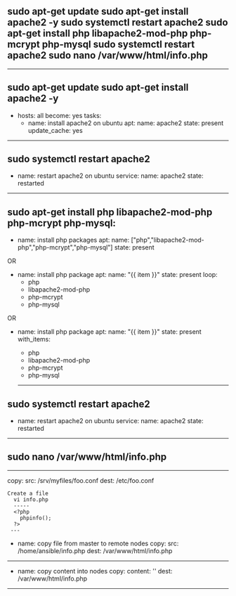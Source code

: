  sudo apt-get update
 sudo apt-get install apache2 -y
 sudo systemctl restart apache2
 sudo apt-get install php libapache2-mod-php php-mcrypt php-mysql
 sudo systemctl restart apache2
 sudo nano /var/www/html/info.php
   ---
   <?php
phpinfo();
?>
---

 sudo apt-get update
 sudo apt-get install apache2 -y
 ----------------------------------
 - hosts: all
   become: yes
   tasks:
   - name: install apache2 on ubuntu
     apt:
      name: apache2
      state: present
      update_cache: yes
-----
sudo systemctl restart apache2
----
- name: restart apache2 on ubuntu
  service:
    name: apache2
    state: restarted
-----

sudo apt-get install php libapache2-mod-php php-mcrypt php-mysql:
----
- name: install php packages
  apt:
   name: ["php","libapache2-mod-php","php-mcrypt","php-mysql"]
   state: present 
 
 OR

- name: install php package
  apt: 
    name: "{{ item }}"
    state: present
  loop:
   - php
   - libapache2-mod-php
   - php-mcrypt
   - php-mysql


OR

- name: install php package
  apt: 
    name: "{{ item }}"
    state: present
  with_items:
   - php
   - libapache2-mod-php
   - php-mcrypt
   - php-mysql 

   ---------------

sudo systemctl restart apache2
----
- name: restart apache2 on ubuntu
  service:
    name: apache2
    state: restarted
----- 


sudo nano /var/www/html/info.php
   ---
   <?php phpinfo(); ?>
---

copy:
    src: /srv/myfiles/foo.conf
    dest: /etc/foo.conf

    Create a file
      vi info.php
      -----
      <?php
        phpinfo();
      ?>
     ---
- name: copy file from master to remote nodes
  copy:
     src: /home/ansible/info.php
     dest: /var/www/html/info.php

--------
- name:  copy content into nodes
  copy:
    content: '<?php phpinfo(); ?>'
    dest: /var/www/html/info.php
----





